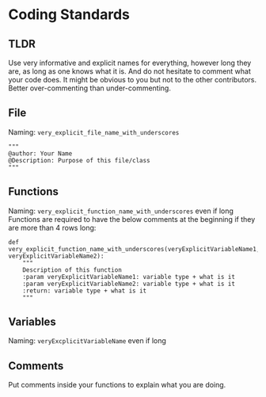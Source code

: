 # Coding Standards

## TLDR
Use very informative and explicit names for everything, however long they are, as long as one knows what it is.
And do not hesitate to comment what your code does. It might be obvious to you but not to the other contributors.
Better over-commenting than under-commenting.

## File
Naming: `very_explicit_file_name_with_underscores`
```
"""
@author: Your Name
@Description: Purpose of this file/class
"""
```

## Functions
Naming: `very_explicit_function_name_with_underscores` even if long
Functions are required to have the below comments at the beginning if they are more than 4 rows long:
```
def very_explicit_function_name_with_underscores(veryExplicitVariableName1, veryExplicitVariableName2):
    """
    Description of this function
    :param veryExplicitVariableName1: variable type + what is it
    :param veryExplicitVariableName2: variable type + what is it
    :return: variable type + what is it
    """
```

## Variables
Naming: `veryExcplicitVariableName` even if long

## Comments
Put comments inside your functions to explain what you are doing.